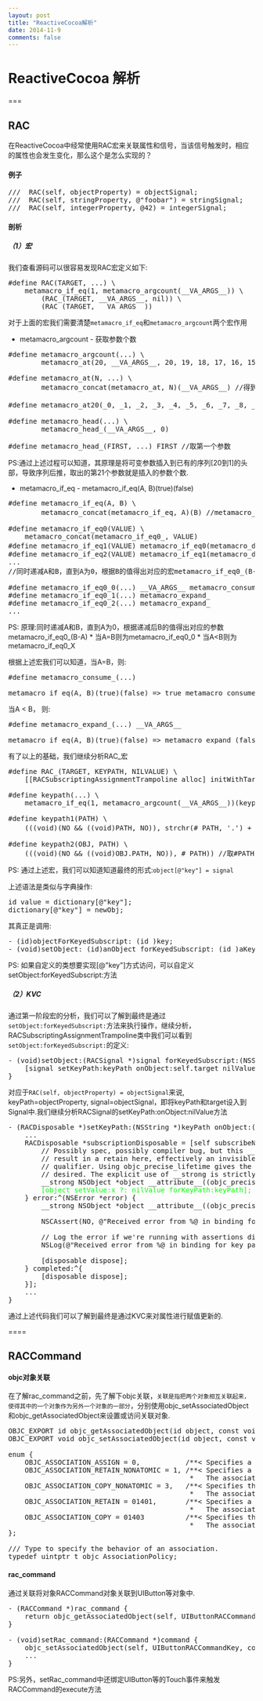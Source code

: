```yaml
---
layout: post
title: "ReactiveCocoa解析"
date: 2014-11-9
comments: false
---
```


# ReactiveCocoa 解析


===
## RAC
在ReactiveCocoa中经常使用RAC宏来关联属性和信号，当该信号触发时，相应的属性也会发生变化，那么这个是怎么实现的？

#### 例子
<pre>
///  RAC(self, objectProperty) = objectSignal;
///  RAC(self, stringProperty, @"foobar") = stringSignal;
///  RAC(self, integerProperty, @42) = integerSignal;
</pre>

#### 剖析

##### （1）宏
我们查看源码可以很容易发现RAC宏定义如下:
<pre>
#define RAC(TARGET, ...) \
    metamacro_if_eq(1, metamacro_argcount(__VA_ARGS__)) \
        (RAC_(TARGET, __VA_ARGS__, nil)) \
        (RAC_(TARGET, __VA_ARGS__))
</pre>
对于上面的宏我们需要清楚```metamacro_if_eq```和```metamacro_argcount```两个宏作用

* metamacro_argcount - 获取参数个数
<pre>
#define metamacro_argcount(...) \
        metamacro_at(20, __VA_ARGS__, 20, 19, 18, 17, 16, 15, 14, 13, 12, 11, 10, 9, 8, 7, 6, 5, 4, 3, 2, 1)
        
#define metamacro_at(N, ...) \
        metamacro_concat(metamacro_at, N)(__VA_ARGS__) //得到的值metamacro_at20
        
#define metamacro_at20(_0, _1, _2, _3, _4, _5, _6, _7, _8, _9, _10, _11, _12, _13, _14, _15, _16, _17, _18, _19, ...) metamacro_head(__VA_ARGS__) //取可变参数中的第一个

#define metamacro_head(...) \
        metamacro_head_(__VA_ARGS__, 0)
        
#define metamacro_head_(FIRST, ...) FIRST //取第一个参数
</pre>
PS:通过上述过程可以知道，其原理是将可变参数插入到已有的序列[20到1]的头部，导致序列后推，取出的第21个参数就是插入的参数个数.

* metamacro_if_eq - metamacro_if_eq(A, B)(true)(false)
<pre>
#define metamacro_if_eq(A, B) \
        metamacro_concat(metamacro_if_eq, A)(B) //metamacro_concat负责连接参数
        
#define metamacro_if_eq0(VALUE) \
    metamacro_concat(metamacro_if_eq0_, VALUE)
#define metamacro_if_eq1(VALUE) metamacro_if_eq0(metamacro_dec(VALUE)) //metamacro_dec将VALUE值-1
#define metamacro_if_eq2(VALUE) metamacro_if_eq1(metamacro_dec(VALUE))
...
//同时递减A和B，直到A为0，根据B的值得出对应的宏metamacro_if_eq0_(B-A)

#define metamacro_if_eq0_0(...) __VA_ARGS__ metamacro_consume_
#define metamacro_if_eq0_1(...) metamacro_expand_
#define metamacro_if_eq0_2(...) metamacro_expand_
...     
</pre>
PS: 原理:同时递减A和B，直到A为0，根据递减后B的值得出对应的参数metamacro_if_eq0_(B-A)
	* 当A=B则为metamacro_if_eq0_0
	* 当A<B则为metamacro_if_eq0_X
	
根据上述宏我们可以知道，当A=B，则:
<pre>
#define metamacro_consume_(...)

metamacro_if_eq(A, B)(true)(false) => true metamacro_consume_(false) => true
</pre>

当A < B， 则:
<pre>
#define metamacro_expand_(...) __VA_ARGS__

metamacro_if_eq(A, B)(true)(false) => metamacro_expand_(false) => false
</pre>

有了以上的基础，我们继续分析RAC_宏

<pre>
#define RAC_(TARGET, KEYPATH, NILVALUE) \
    [[RACSubscriptingAssignmentTrampoline alloc] initWithTarget:(TARGET) nilValue:(NILVALUE)][@keypath(TARGET, KEYPATH)]
    
#define keypath(...) \
    metamacro_if_eq(1, metamacro_argcount(__VA_ARGS__))(keypath1(__VA_ARGS__))(keypath2(__VA_ARGS__))

#define keypath1(PATH) \
    (((void)(NO && ((void)PATH, NO)), strchr(# PATH, '.') + 1)) //#将参数转成字符串

#define keypath2(OBJ, PATH) \
    (((void)(NO && ((void)OBJ.PATH, NO)), # PATH)) //取#PATH
</pre>
PS: 通过上述宏，我们可以知道知道最终的形式:```object[@"key"] = signal```

上述语法是类似与字典操作:
<pre>
id value = dictionary[@"key"]; 
dictionary[@"key"] = newObj;
</pre>
其真正是调用:
<pre>
- (id)objectForKeyedSubscript: (id <NSCopying>)key; 
- (void)setObject: (id)anObject forKeyedSubscript: (id <NSCopying>)aKey;
</pre>
PS: 如果自定义的类想要实现[@"key"]方式访问，可以自定义setObject:forKeyedSubscript:方法

##### （2）KVC
通过第一阶段宏的分析，我们可以了解到最终是通过```setObject:forKeyedSubscript:```方法来执行操作，继续分析，RACSubscriptingAssignmentTrampoline类中我们可以看到```setObject:forKeyedSubscript:```的定义:
<pre>
- (void)setObject:(RACSignal *)signal forKeyedSubscript:(NSString *)keyPath {
	[signal setKeyPath:keyPath onObject:self.target nilValue:self.nilValue];
}
</pre>
对应于```RAC(self, objectProperty) = objectSignal```来说, keyPath=objectProperty, signal=objectSignal，即将keyPath和target设入到Signal中.我们继续分析RACSignal的setKeyPath:onObject:nilValue方法
<pre>
- (RACDisposable *)setKeyPath:(NSString *)keyPath onObject:(NSObject *)object nilValue:(id)nilValue {
	...
	RACDisposable *subscriptionDisposable = [self subscribeNext:^(id x) {
		// Possibly spec, possibly compiler bug, but this __bridge cast does not
		// result in a retain here, effectively an invisible __unsafe_unretained
		// qualifier. Using objc_precise_lifetime gives the __strong reference
		// desired. The explicit use of __strong is strictly defensive.
		__strong NSObject *object __attribute__((objc_precise_lifetime)) = (__bridge __strong id)objectPtr;
		<font color="00ff00">[object setValue:x ?: nilValue forKeyPath:keyPath];</font>
	} error:^(NSError *error) {
		__strong NSObject *object __attribute__((objc_precise_lifetime)) = (__bridge __strong id)objectPtr;

		NSCAssert(NO, @"Received error from %@ in binding for key path \"%@\" on %@: %@", self, keyPath, object, error);

		// Log the error if we're running with assertions disabled.
		NSLog(@"Received error from %@ in binding for key path \"%@\" on %@: %@", self, keyPath, object, error);

		[disposable dispose];
	} completed:^{
		[disposable dispose];
	}];
	...
}
</pre>
通过上述代码我们可以了解到最终是通过KVC来对属性进行赋值更新的.

====
## RACCommand
#### objc对象关联
在了解rac_command之前，先了解下objc关联，```关联是指把两个对象相互关联起来，使得其中的一个对象作为另外一个对象的一部分```，分别使用objc_setAssociatedObject和objc_getAssociatedObject来设置或访问关联对象.
<pre>
OBJC_EXPORT id objc_getAssociatedObject(id object, const void *key)
OBJC_EXPORT void objc_setAssociatedObject(id object, const void *key, id value, objc_AssociationPolicy policy)

enum {
    OBJC_ASSOCIATION_ASSIGN = 0,           /**< Specifies a weak reference to the associated object. */
    OBJC_ASSOCIATION_RETAIN_NONATOMIC = 1, /**< Specifies a strong reference to the associated object. 
                                            *   The association is not made atomically. */
    OBJC_ASSOCIATION_COPY_NONATOMIC = 3,   /**< Specifies that the associated object is copied. 
                                            *   The association is not made atomically. */
    OBJC_ASSOCIATION_RETAIN = 01401,       /**< Specifies a strong reference to the associated object.
                                            *   The association is made atomically. */
    OBJC_ASSOCIATION_COPY = 01403          /**< Specifies that the associated object is copied.
                                            *   The association is made atomically. */
};

/// Type to specify the behavior of an association.
typedef uintptr_t objc_AssociationPolicy;
</pre>
#### rac_command
通过关联将对象RACCommand对象关联到UIButton等对象中.
<pre>
- (RACCommand *)rac_command {
	return objc_getAssociatedObject(self, UIButtonRACCommandKey);
}

- (void)setRac_command:(RACCommand *)command {
	objc_setAssociatedObject(self, UIButtonRACCommandKey, command, OBJC_ASSOCIATION_RETAIN_NONATOMIC);
	...
}
</pre>
PS:另外，setRac_command中还绑定UIButton等的Touch事件来触发RACCommand的execute方法